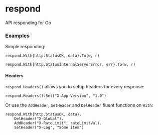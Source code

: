 # respond
API responding for Go

### Examples

Simple responding:

```
respond.With{http.StatusOK, data}.To(w, r)
```

```
respond.With{http.StatusInternalServerError, err}.To(w, r)
```

#### Headers

`respond.Headers()` allows you to setup headers for every response:

```
respond.Headers().Set("X-App-Version", "1.0")
```

Or use the `AddHeader`, `SetHeader` and `DelHeader` fluent functions on `With`:

```
respond.With{http.StatusOK, data}.
	DelHeader("X-Global").
	AddHeader("X-RateLimit", rateLimitVal).
	SetHeader("X-Log", "Some item")
```
